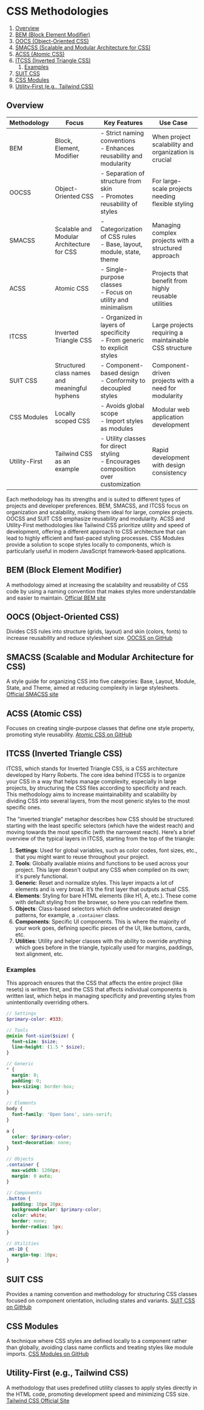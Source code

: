 # CSS Methodologies

<!-- @import "[TOC]" {cmd="toc" depthFrom=2 depthTo=6 orderedList=true} -->

<!-- code_chunk_output -->

1. [Overview](#overview)
2. [BEM (Block Element Modifier)](#bem-block-element-modifier)
3. [OOCS (Object-Oriented CSS)](#oocs-object-oriented-css)
4. [SMACSS (Scalable and Modular Architecture for CSS)](#smacss-scalable-and-modular-architecture-for-css)
5. [ACSS (Atomic CSS)](#acss-atomic-css)
6. [ITCSS (Inverted Triangle CSS)](#itcss-inverted-triangle-css)
    1. [Examples](#examples)
7. [SUIT CSS](#suit-css)
8. [CSS Modules](#css-modules)
9. [Utility-First (e.g., Tailwind CSS)](#utility-first-eg-tailwind-css)

<!-- /code_chunk_output -->

## Overview

| Methodology     | Focus                                               | Key Features                                                                                                        | Use Case                                             |
|-----------------|-----------------------------------------------------|---------------------------------------------------------------------------------------------------------------------|------------------------------------------------------|
| BEM             | Block, Element, Modifier                            | - Strict naming conventions<br>- Enhances reusability and modularity                                                | When project scalability and organization is crucial |
| OOCSS           | Object-Oriented CSS                                 | - Separation of structure from skin<br>- Promotes reusability of styles                                             | For large-scale projects needing flexible styling    |
| SMACSS          | Scalable and Modular Architecture for CSS           | - Categorization of CSS rules<br>- Base, layout, module, state, theme                                               | Managing complex projects with a structured approach |
| ACSS            | Atomic CSS                                          | - Single-purpose classes<br>- Focus on utility and minimalism                                                       | Projects that benefit from highly reusable utilities |
| ITCSS           | Inverted Triangle CSS                               | - Organized in layers of specificity<br>- From generic to explicit styles                                            | Large projects requiring a maintainable CSS structure|
| SUIT CSS        | Structured class names and meaningful hyphens       | - Component-based design<br>- Conformity to decoupled styles                                                        | Component-driven projects with a need for modularity |
| CSS Modules     | Locally scoped CSS                                  | - Avoids global scope<br>- Import styles as modules                                                                  | Modular web application development                  |
| Utility-First  | Tailwind CSS as an example                          | - Utility classes for direct styling<br>- Encourages composition over customization                                  | Rapid development with design consistency            |

Each methodology has its strengths and is suited to different types of projects and developer preferences. BEM, SMACSS, and ITCSS focus on organization and scalability, making them ideal for large, complex projects. OOCSS and SUIT CSS emphasize reusability and modularity. ACSS and Utility-First methodologies like Tailwind CSS prioritize utility and speed of development, offering a different approach to CSS architecture that can lead to highly efficient and fast-paced styling processes. CSS Modules provide a solution to scope styles locally to components, which is particularly useful in modern JavaScript framework-based applications.

## BEM (Block Element Modifier)

A methodology aimed at increasing the scalability and reusability of CSS code by using a naming convention that makes styles more understandable and easier to maintain. [Official BEM site](http://getbem.com/)

## OOCS (Object-Oriented CSS)
Divides CSS rules into structure (grids, layout) and skin (colors, fonts) to increase reusability and reduce stylesheet size. [OOCSS on GitHub](https://github.com/stubbornella/oocss)

## SMACSS (Scalable and Modular Architecture for CSS)

A style guide for organizing CSS into five categories: Base, Layout, Module, State, and Theme, aimed at reducing complexity in large stylesheets.  [Official SMACSS site](https://smacss.com/)

## ACSS (Atomic CSS)

Focuses on creating single-purpose classes that define one style property, promoting style reusability. [Atomic CSS on GitHub](https://acss.io/)

## ITCSS (Inverted Triangle CSS)

ITCSS, which stands for Inverted Triangle CSS, is a CSS architecture developed by Harry Roberts. The core idea behind ITCSS is to organize your CSS in a way that helps manage complexity, especially in large projects, by structuring the CSS files according to specificity and reach. This methodology aims to increase maintainability and scalability by dividing CSS into several layers, from the most generic styles to the most specific ones.

The "inverted triangle" metaphor describes how CSS should be structured: starting with the least specific selectors (which have the widest reach) and moving towards the most specific (with the narrowest reach). Here’s a brief overview of the typical layers in ITCSS, starting from the top of the triangle:

1. **Settings**: Used for global variables, such as color codes, font sizes, etc., that you might want to reuse throughout your project.
2. **Tools**: Globally available mixins and functions to be used across your project. This layer doesn't output any CSS when compiled on its own; it's purely functional.
3. **Generic**: Reset and normalize styles. This layer impacts a lot of elements and is very broad. It’s the first layer that outputs actual CSS.
4. **Elements**: Styling for bare HTML elements (like H1, A, etc.). These come with default styling from the browser, so here you can redefine them.
5. **Objects**: Class-based selectors which define undecorated design patterns, for example, a `.container` class.
6. **Components**: Specific UI components. This is where the majority of your work goes, defining specific pieces of the UI, like buttons, cards, etc.
7. **Utilities**: Utility and helper classes with the ability to override anything which goes before in the triangle, typically used for margins, paddings, text alignment, etc.

### Examples

This approach ensures that the CSS that affects the entire project (like resets) is written first, and the CSS that affects individual components is written last, which helps in managing specificity and preventing styles from unintentionally overriding others.

```scss
// Settings
$primary-color: #333;

// Tools
@mixin font-size($size) {
  font-size: $size;
  line-height: (1.5 * $size);
}

// Generic
* {
  margin: 0;
  padding: 0;
  box-sizing: border-box;
}

// Elements
body {
  font-family: 'Open Sans', sans-serif;
}

a {
  color: $primary-color;
  text-decoration: none;
}

// Objects
.container {
  max-width: 1200px;
  margin: 0 auto;
}

// Components
.button {
  padding: 10px 20px;
  background-color: $primary-color;
  color: white;
  border: none;
  border-radius: 5px;
}

// Utilities
.mt-10 {
  margin-top: 10px;
}
```

## SUIT CSS

Provides a naming convention and methodology for structuring CSS classes focused on component orientation, including states and variants. [SUIT CSS on GitHub](https://github.com/suitcss/suit)

## CSS Modules

A technique where CSS styles are defined locally to a component rather than globally, avoiding class name conflicts and treating styles like module imports.
    [CSS Modules on GitHub](https://github.com/css-modules/css-modules)

## Utility-First (e.g., Tailwind CSS)

A methodology that uses predefined utility classes to apply styles directly in the HTML code, promoting development speed and minimizing CSS size. [Tailwind CSS Official Site](https://tailwindcss.com/)
